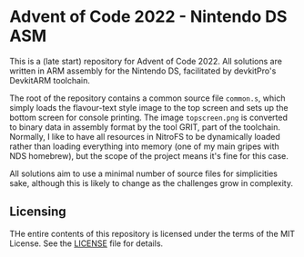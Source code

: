 # Advent of Code 2022 - Nintendo DS ASM

This is a (late start) repository for Advent of Code 2022. All solutions are written in ARM assembly for the Nintendo DS, facilitated by devkitPro's DevkitARM toolchain.

The root of the repository contains a common source file `common.s`, which simply loads the flavour-text style image to the top screen and sets up the bottom screen for console printing.
The image `topscreen.png` is converted to binary data in assembly format by the tool GRIT, part of the toolchain. Normally, I like to have all resources in NitroFS to be dynamically loaded rather than loading everything into memory (one of my main gripes with NDS homebrew), but the scope of the project means it's fine for this case.

All solutions aim to use a minimal number of source files for simplicities sake, although this is likely to change as the challenges grow in complexity.

## Licensing

THe entire contents of this repository is licensed under the terms of the MIT License. See the [LICENSE](LICENSE) file for details.
